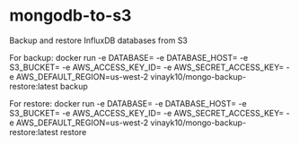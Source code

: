 # mongodb-to-s3
Backup and restore InfluxDB databases from S3

For backup:
docker run -e DATABASE=<db-name> -e DATABASE_HOST=<host> -e S3_BUCKET=<s3 bucket> -e AWS_ACCESS_KEY_ID=<aws access key> -e AWS_SECRET_ACCESS_KEY=<aws secret access key> -e AWS_DEFAULT_REGION=us-west-2 vinayk10/mongo-backup-restore:latest backup

For restore:
docker run -e DATABASE=<db-name> -e DATABASE_HOST=<host> -e S3_BUCKET=<s3 bucket> -e AWS_ACCESS_KEY_ID=<aws access key> -e AWS_SECRET_ACCESS_KEY=<aws secret access key> -e AWS_DEFAULT_REGION=us-west-2 vinayk10/mongo-backup-restore:latest restore
